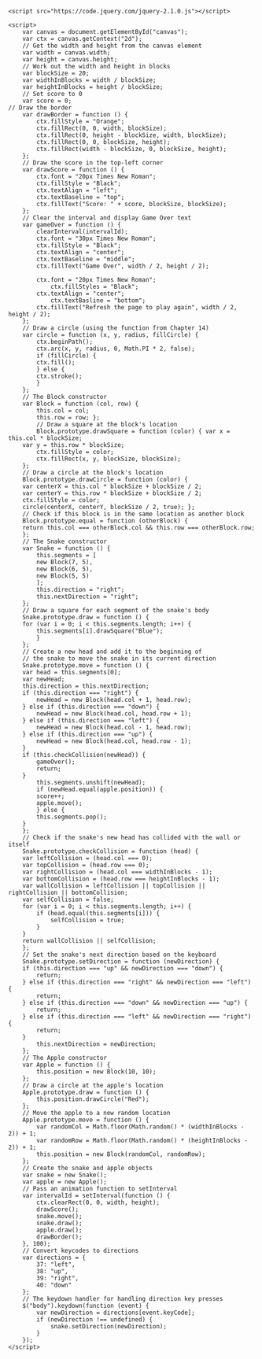 <!DOCTYPE html>
<html>
<head>
	<title>Snake</title>
</head>

<body>
	<canvas id="canvas" width="400" height="400"></canvas>

	<script src="https://code.jquery.com/jquery-2.1.0.js"></script>

	<script>
		var canvas = document.getElementById("canvas");
		var ctx = canvas.getContext("2d");
		// Get the width and height from the canvas element
		var width = canvas.width;
		var height = canvas.height;
		// Work out the width and height in blocks
		var blockSize = 20;
		var widthInBlocks = width / blockSize;
		var heightInBlocks = height / blockSize;
		// Set score to 0
		var score = 0;
	// Draw the border
		var drawBorder = function () {
			ctx.fillStyle = "Orange";
			ctx.fillRect(0, 0, width, blockSize);
			ctx.fillRect(0, height - blockSize, width, blockSize);
			ctx.fillRect(0, 0, blockSize, height);
			ctx.fillRect(width - blockSize, 0, blockSize, height);
		};
		// Draw the score in the top-left corner
		var drawScore = function () {
			ctx.font = "20px Times New Roman";
			ctx.fillStyle = "Black";
			ctx.textAlign = "left";
			ctx.textBaseline = "top";
			ctx.fillText("Score: " + score, blockSize, blockSize);
		};
		// Clear the interval and display Game Over text
		var gameOver = function () {
			clearInterval(intervalId);
			ctx.font = "30px Times New Roman";
			ctx.fillStyle = "Black";
			ctx.textAlign = "center";
			ctx.textBaseline = "middle";
			ctx.fillText("Game Over", width / 2, height / 2);

   			ctx.font = "20px Times New Roman";
      			ctx.fillStyles = "Black";
	 		ctx.textAlign = "center";
    			ctx.textBasline = "bottom";
   			ctx.fillText("Refresh the page to play again", width / 2, height / 2);
		};
		// Draw a circle (using the function from Chapter 14)
		var circle = function (x, y, radius, fillCircle) {
			ctx.beginPath();
			ctx.arc(x, y, radius, 0, Math.PI * 2, false);
			if (fillCircle) {
			ctx.fill();
			} else {
			ctx.stroke();
			}
		};
		// The Block constructor
		var Block = function (col, row) {
			this.col = col;
			this.row = row; };
			// Draw a square at the block's location
			Block.prototype.drawSquare = function (color) { var x = this.col * blockSize;
		var y = this.row * blockSize;
			ctx.fillStyle = color;
			ctx.fillRect(x, y, blockSize, blockSize);
		};
		// Draw a circle at the block's location
		Block.prototype.drawCircle = function (color) {
		var centerX = this.col * blockSize + blockSize / 2;
		var centerY = this.row * blockSize + blockSize / 2;
		ctx.fillStyle = color;
		circle(centerX, centerY, blockSize / 2, true); };
		// Check if this block is in the same location as another block
		Block.prototype.equal = function (otherBlock) {
		return this.col === otherBlock.col && this.row === otherBlock.row;
		};
		// The Snake constructor
		var Snake = function () {
			this.segments = [
			new Block(7, 5),
			new Block(6, 5),
			new Block(5, 5)
			];
			this.direction = "right";
			this.nextDirection = "right";
		};
		// Draw a square for each segment of the snake's body
		Snake.prototype.draw = function () {
		for (var i = 0; i < this.segments.length; i++) {
			this.segments[i].drawSquare("Blue");
			}
		};
		// Create a new head and add it to the beginning of
		// the snake to move the snake in its current direction
		Snake.prototype.move = function () {
		var head = this.segments[0];
		var newHead;
		this.direction = this.nextDirection;
		if (this.direction === "right") {
			newHead = new Block(head.col + 1, head.row);
		} else if (this.direction === "down") {
			newHead = new Block(head.col, head.row + 1);
		} else if (this.direction === "left") {
			newHead = new Block(head.col - 1, head.row);
		} else if (this.direction === "up") {
			newHead = new Block(head.col, head.row - 1);
		}
		if (this.checkCollision(newHead)) {
			gameOver();
			return;
		}
			this.segments.unshift(newHead);
			if (newHead.equal(apple.position)) {
			score++;
			apple.move();
			} else {
			this.segments.pop();
		}
		};
		// Check if the snake's new head has collided with the wall or itself
		Snake.prototype.checkCollision = function (head) {
		var leftCollision = (head.col === 0);
		var topCollision = (head.row === 0);
		var rightCollision = (head.col === widthInBlocks - 1);
		var bottomCollision = (head.row === heightInBlocks - 1);
		var wallCollision = leftCollision || topCollision || rightCollision || bottomCollision;
		var selfCollision = false;
		for (var i = 0; i < this.segments.length; i++) {
			if (head.equal(this.segments[i])) {
				selfCollision = true;
			}
		}
		return wallCollision || selfCollision;
		};
		// Set the snake's next direction based on the keyboard
		Snake.prototype.setDirection = function (newDirection) {
		if (this.direction === "up" && newDirection === "down") {
			return;
		} else if (this.direction === "right" && newDirection === "left") {
			return;
		} else if (this.direction === "down" && newDirection === "up") {
			return;
		} else if (this.direction === "left" && newDirection === "right") {
			return;
		}
			this.nextDirection = newDirection;
		};
		// The Apple constructor
		var Apple = function () {
			this.position = new Block(10, 10);
		};
		// Draw a circle at the apple's location
		Apple.prototype.draw = function () {
			this.position.drawCircle("Red");
		};
		// Move the apple to a new random location
		Apple.prototype.move = function () {
			var randomCol = Math.floor(Math.random() * (widthInBlocks - 2)) + 1;
			var randomRow = Math.floor(Math.random() * (heightInBlocks - 2)) + 1;
			this.position = new Block(randomCol, randomRow);
		};
		// Create the snake and apple objects
		var snake = new Snake();
		var apple = new Apple();
		// Pass an animation function to setInterval
		var intervalId = setInterval(function () {
			ctx.clearRect(0, 0, width, height);
			drawScore();
			snake.move();
			snake.draw();
			apple.draw();
			drawBorder();
		}, 100);
		// Convert keycodes to directions
		var directions = {
			37: "left",
			38: "up",
			39: "right",
			40: "down"
		};
		// The keydown handler for handling direction key presses
		$("body").keydown(function (event) {
			var newDirection = directions[event.keyCode];
			if (newDirection !== undefined) {
				snake.setDirection(newDirection);
			}
		});
	</script>
</body>
</html>
